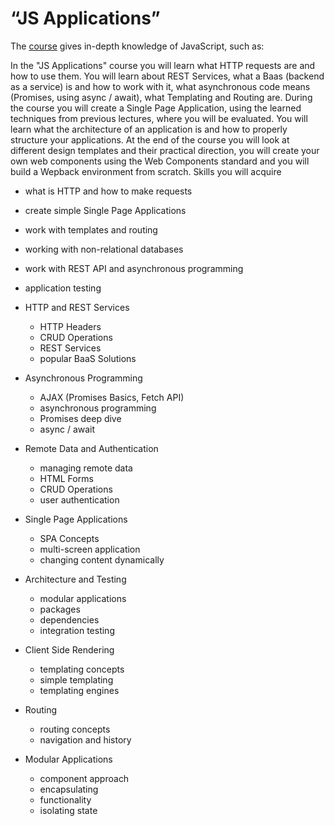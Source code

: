# “JS Applications”

The [course](https://softuni.bg/trainings/3214/csharp-oop-february-2021) gives in-depth knowledge of JavaScript, such as:

In the "JS Applications" course you will learn what HTTP requests are and how to use them. You will learn about REST Services, what a Baas (backend as a service) is and how to work with it, what asynchronous code means (Promises, using async / await), what Templating and Routing are. During the course you will create a Single Page Application, using the learned techniques from previous lectures, where you will be evaluated. You will learn what the architecture of an application is and how to properly structure your applications. At the end of the course you will look at different design templates and their practical direction, you will create your own web components using the Web Components standard and you will build a Wepback environment from scratch.
Skills you will acquire

- what is HTTP and how to make requests
- create simple Single Page Applications
- work with templates and routing
- working with non-relational databases
- work with REST API and asynchronous programming
- application testing

- HTTP and REST Services
  - HTTP Headers
  - CRUD Operations
  - REST Services
  - popular BaaS Solutions
- Asynchronous Programming
  - AJAX (Promises Basics, Fetch API)
  - asynchronous programming
  - Promises deep dive
  - async / await
- Remote Data and Authentication
  - managing remote data
  - HTML Forms
  - CRUD Operations
  - user authentication
- Single Page Applications
  - SPA Concepts
  - multi-screen application
  - changing content dynamically
- Architecture and Testing
  - modular applications
  - packages
  - dependencies
  - integration testing
- Client Side Rendering
  - templating concepts
  - simple templating
  - templating engines
- Routing
  - routing concepts
  - navigation and history
- Modular Applications
  - component approach
  - encapsulating
  - functionality
  - isolating state
